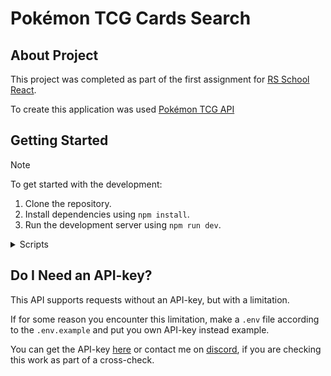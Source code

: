 # Pokémon TCG Cards Search

## About Project

This project was completed as part of the first assignment for [RS School React](https://github.com/rolling-scopes-school/tasks/blob/master/react/README.md#week-1-1st-of-july-2024).

To create this application was used [Pokémon TCG API](https://docs.pokemontcg.io/)

## Getting Started

> [!NOTE]
>
> To get started with the development:
>
> 1. Clone the repository.
> 2. Install dependencies using `npm install`.
> 3. Run the development server using `npm run dev`.

<details>
<summary>Scripts</summary>

This project includes a number of npm scripts that can be used to facilitate the development process. Below is a brief description of each:

- `build`: Compiles the TypeScript codebase using the esbuild and then builds the production version of the application with Vite.

- `dev`: Starts the Vite development server, allowing for hot module replacement and a rich development experience.

- `format`: Checks if the files in the project adhere to the formatting standards set by Prettier without writing any changes.

- `format:fix`: Formats the code in the project according to the rules specified by Prettier, rewriting all files in place.

- `lint`: Executes ESLint on the `src` directory to check for linting issues without automatically fixing them.

- `lint:fix`: Runs ESLint on the `src` directory, automatically fixing any linting errors that can be resolved without human intervention, and outputs the results with color in the terminal.

- `prepare`: Sets up Husky, which can be used to configure Git hooks to run tasks like linting before a commit.

- `preview`: Serves the production build locally using Vite's built-in static server for previewing before deployment.

- `typecheck`: Uses the TypeScript Compiler to perform type checking across the codebase without emitting JavaScript files.

- `styles`: Runs Stylelint for linting styles order without automatically fixing them

- `styles:fix`: Runs Stylelint on the `src` directory, automatically fixing any linting styles order that can be resolved without human intervention.

To run any of these scripts, you can use `npm run` followed by the script name. For example, to start the development server, you would run:

```js
npm install
npm run dev
```

</details>

## Do I Need an API-key?

This API supports requests without an API-key, but with a limitation.

If for some reason you encounter this limitation, make a `.env` file according to the `.env.example` and put you own API-key instead example.

You can get the API-key [here](https://docs.pokemontcg.io/getting-started/authentication) or contact me on [discord](https://discordapp.com/users/216174416516612096), if you are checking this work as part of a cross-check.
